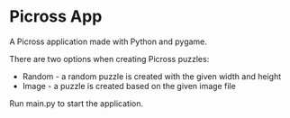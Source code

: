# Picross App
A Picross application made with Python and pygame.

There are two options when creating Picross puzzles:
- Random - a random puzzle is created with the given width and height
- Image - a puzzle is created based on the given image file

Run main.py to start the application.